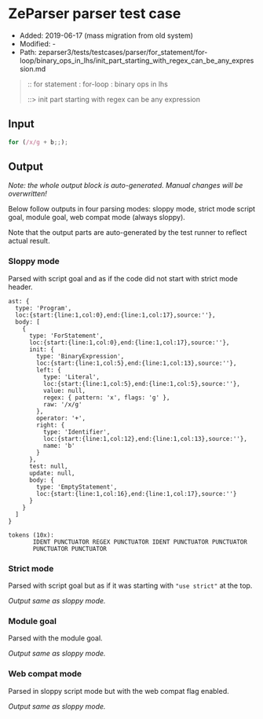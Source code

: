 # ZeParser parser test case

- Added: 2019-06-17 (mass migration from old system)
- Modified: -
- Path: zeparser3/tests/testcases/parser/for_statement/for-loop/binary_ops_in_lhs/init_part_starting_with_regex_can_be_any_expression.md

> :: for statement : for-loop : binary ops in lhs
>
> ::> init part starting with regex can be any expression

## Input

`````js
for (/x/g + b;;);
`````

## Output

_Note: the whole output block is auto-generated. Manual changes will be overwritten!_

Below follow outputs in four parsing modes: sloppy mode, strict mode script goal, module goal, web compat mode (always sloppy).

Note that the output parts are auto-generated by the test runner to reflect actual result.

### Sloppy mode

Parsed with script goal and as if the code did not start with strict mode header.

`````
ast: {
  type: 'Program',
  loc:{start:{line:1,col:0},end:{line:1,col:17},source:''},
  body: [
    {
      type: 'ForStatement',
      loc:{start:{line:1,col:0},end:{line:1,col:17},source:''},
      init: {
        type: 'BinaryExpression',
        loc:{start:{line:1,col:5},end:{line:1,col:13},source:''},
        left: {
          type: 'Literal',
          loc:{start:{line:1,col:5},end:{line:1,col:5},source:''},
          value: null,
          regex: { pattern: 'x', flags: 'g' },
          raw: '/x/g'
        },
        operator: '+',
        right: {
          type: 'Identifier',
          loc:{start:{line:1,col:12},end:{line:1,col:13},source:''},
          name: 'b'
        }
      },
      test: null,
      update: null,
      body: {
        type: 'EmptyStatement',
        loc:{start:{line:1,col:16},end:{line:1,col:17},source:''}
      }
    }
  ]
}

tokens (10x):
       IDENT PUNCTUATOR REGEX PUNCTUATOR IDENT PUNCTUATOR PUNCTUATOR
       PUNCTUATOR PUNCTUATOR
`````

### Strict mode

Parsed with script goal but as if it was starting with `"use strict"` at the top.

_Output same as sloppy mode._

### Module goal

Parsed with the module goal.

_Output same as sloppy mode._

### Web compat mode

Parsed in sloppy script mode but with the web compat flag enabled.

_Output same as sloppy mode._
